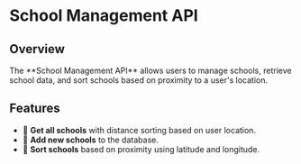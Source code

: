 <h1>School Management API</h1>

## Overview
<p>The **School Management API** allows users to manage schools, retrieve school data, and sort schools based on proximity to a user's location.</p>

## Features
- 📌 **Get all schools** with distance sorting based on user location.
- 📌 **Add new schools** to the database.
- 📌 **Sort schools** based on proximity using latitude and longitude.
